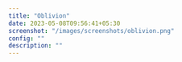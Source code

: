 ```yaml
---
title: "Oblivion"
date: 2023-05-08T09:56:41+05:30
screenshot: "/images/screenshots/oblivion.png"
config: ""
description: ""
---
```

